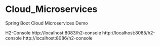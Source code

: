 # Cloud_Microservices
Spring Boot Cloud Microservices Demo

H2-Console
http://localhost:8083/h2-console
http://localhost:8085/h2-console
http://localhost:8086/h2-console
